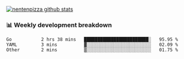 [![nentenpizza github stats](https://github-readme-stats.vercel.app/api?username=nentenpizza&count_private=true)](https://github.com/anuraghazra/github-readme-stats)

### 📊 Weekly development breakdown
<!--START_SECTION:waka-->

```text
Go           2 hrs 38 mins   ████████████████████████░   95.95 %
YAML         3 mins          ▓░░░░░░░░░░░░░░░░░░░░░░░░   02.09 %
Other        2 mins          ▒░░░░░░░░░░░░░░░░░░░░░░░░   01.75 %
```

<!--END_SECTION:waka-->

